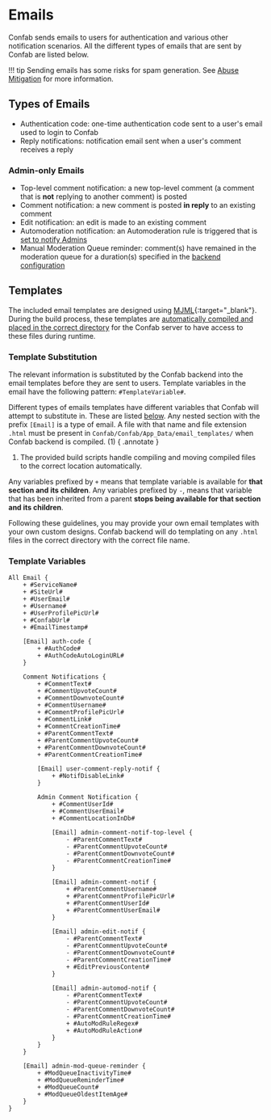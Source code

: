 # Emails

Confab sends emails to users for authentication and various other notification scenarios. All the different types of emails that are sent by Confab are listed below.

!!! tip
    Sending emails has some risks for spam generation. See [Abuse Mitigation](../../admin-guide/abuse-mitigation/index.md#email-spam) for more information.

## Types of Emails

- Authentication code: one-time authentication code sent to a user's email used to login to Confab
- Reply notifications: notification email sent when a user's comment receives a reply

### Admin-only Emails

- Top-level comment notification: a new top-level comment (a comment that is **not** replying to another comment) is posted
- Comment notification: a new comment is posted **in reply** to an existing comment
- Edit notification: an edit is made to an existing comment
- Automoderation notification: an Automoderation rule is triggered that is [set to notify Admins](../auto-moderation/index.md#notify-admins)
- Manual Moderation Queue reminder: comment(s) have remained in the moderation queue for a duration(s) specified in the [backend configuration](../../config/index.md#moderation-queue-reminders)

## Templates

The included email templates are designed using [MJML](https://mjml.io/){:target="_blank"}. During the build process, these templates are [automatically compiled and placed in the correct directory](../../development/index.md#step-2-compile-email-templates) for the Confab server to have access to these files during runtime.

### Template Substitution

The relevant information is substituted by the Confab backend into the email templates before they are sent to users. Template variables in the email have the following pattern: `#TemplateVariable#`.

Different types of emails templates have different variables that Confab will attempt to substitute in. These are listed [below](#template-variables). Any nested section with the prefix `[Email]` is a type of email. A file with that name and file extension `.html` must be present in `Confab/Confab/App_Data/email_templates/` when Confab backend is compiled. (1)
{ .annotate }

1. The provided build scripts handle compiling and moving compiled files to the correct location automatically. 

Any variables prefixed by `+` means that template variable is available for **that section and its children**. Any variables prefixed by `-`, means that variable that has been inherited from a parent **stops being available for that section and its children**.

Following these guidelines, you may provide your own email templates with your own custom designs. Confab backend will do templating on any `.html` files in the correct directory with the correct file name.

### Template Variables

```
All Email {
    + #ServiceName#
    + #SiteUrl#
    + #UserEmail#
    + #Username#
    + #UserProfilePicUrl#
    + #ConfabUrl#
    + #EmailTimestamp#

    [Email] auth-code {
        + #AuthCode#
        + #AuthCodeAutoLoginURL#
    }

    Comment Notifications {
        + #CommentText#
        + #CommentUpvoteCount#
        + #CommentDownvoteCount#
        + #CommentUsername#
        + #CommentProfilePicUrl#
        + #CommentLink#
        + #CommentCreationTime#
        + #ParentCommentText#
        + #ParentCommentUpvoteCount#
        + #ParentCommentDownvoteCount#
        + #ParentCommentCreationTime#

        [Email] user-comment-reply-notif {
            + #NotifDisableLink#
        }

        Admin Comment Notification {
            + #CommentUserId#
            + #CommentUserEmail#
            + #CommentLocationInDb#

            [Email] admin-comment-notif-top-level {
                - #ParentCommentText#
                - #ParentCommentUpvoteCount#
                - #ParentCommentDownvoteCount#
                - #ParentCommentCreationTime#
            }

            [Email] admin-comment-notif {
                + #ParentCommentUsername#
                + #ParentCommentProfilePicUrl#
                + #ParentCommentUserId#
                + #ParentCommentUserEmail#
            }

            [Email] admin-edit-notif {
                - #ParentCommentText#
                - #ParentCommentUpvoteCount#
                - #ParentCommentDownvoteCount#
                - #ParentCommentCreationTime#
                + #EditPreviousContent#
            }

            [Email] admin-automod-notif {
                - #ParentCommentText#
                - #ParentCommentUpvoteCount#
                - #ParentCommentDownvoteCount#
                - #ParentCommentCreationTime#
                + #AutoModRuleRegex#
                + #AutoModRuleAction#
            }
        }
    }

    [Email] admin-mod-queue-reminder {
        + #ModQueueInactivityTime#
        + #ModQueueReminderTime#
        + #ModQueueCount#
        + #ModQueueOldestItemAge#
    }
}
```